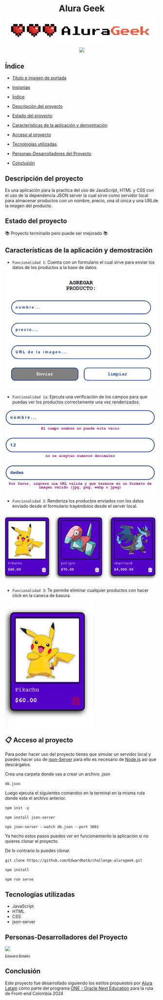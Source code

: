 <h1 align="center"> Alura Geek </h1>

![Logo de Alura Geek](https://github.com/EdwardbotA/challenge-alurageek/blob/main/assets/logo.png?raw=true)


<p align="center">
<img src="https://img.shields.io/badge/STATUS-TERMINADO-purple?style=for-the-badge&logo=github&logoColor=red">
</p>

## Índice

* [Título e imagen de portada](#Título-e-imagen-de-portada)

* [Insignias](#insignias)

* [Índice](#índice)

* [Descripción del proyecto](#descripción-del-proyecto)

* [Estado del proyecto](#Estado-del-proyecto)

* [Características de la aplicación y demostración](#Características-de-la-aplicación-y-demostración)

* [Acceso al proyecto](#acceso-proyecto)

* [Tecnologías utilizadas](#tecnologías-utilizadas)

* [Personas-Desarrolladores del Proyecto](#personas-desarrolladores)

* [Conclusión](#conclusión)

## Descripción del proyecto

Es una aplicación para la practica del uso de JavaScript, HTML y CSS con el uso de la dependencia JSON server la cual sirve como servidor local para almacenar productos con un nombre, precio, una id única y una URLde la imagen del producto.


## Estado del proyecto

📚 Proyecto terminado pero puede ser mejorado 📚

## Características de la aplicación y demostración

- `Funcionalidad 1`: Cuenta con un formulario el cual sirve para enviar los datos de los productos a la base de datos.

![formulario](https://github.com/EdwardbotA/challenge-alurageek/blob/main/assets/form.png?raw=true)

- `Funcionalidad 1a`: Ejecuta una verificación de los campos para que puedas ver los productos correctamente una vez renderizados.

![verificacion de formulario](https://github.com/EdwardbotA/challenge-alurageek/blob/main/assets/form-veriftication.png?raw=true)

- `Funcionalidad 2`: Renderiza los productos enviados con los datos enviado desde el formulario trayéndolos desde el server local.

![renderizado de productos](https://github.com/EdwardbotA/challenge-alurageek/blob/main/assets/render.png?raw=true)

- `Funcionalidad 3`: Te permite eliminar cualquier productos con hacer click en la caneca de basura.

![eliminar productos](https://github.com/EdwardbotA/challenge-alurageek/blob/main/assets/delete.png?raw=true)

## 📋 Acceso al proyecto

Para poder hacer uso del proyecto tienes que simular un servidor local y puedes hacer uso de [json-Server](https://www.npmjs.com/package/json-server) para ello es necesario de [Node.js](https://nodejs.org/en) así que descárgalos.

Crea una carpeta donde vas a crear un archivo .json 

`db.json`

Luego ejecuta el siguientes comandos en la terminal en la misma ruta donde esta el archivo anterior.

`npm init -y`

`npm install json-server`

`npx json-server --watch db.json --port 3001`

Ya hecho estos pasos puedes ver en funcionamiento la aplicación si no quieres clonar el proyecto.

De lo contrario lo puedes clonar.

`git clone https://github.com/EdwardbotA/challenge-alurageek.git`

`npm install`

`npm run serve`

## Tecnologías utilizadas

- JavaScript
- HTML
- CSS
- json-server

## Personas-Desarrolladores del Proyecto

[<img src="https://avatars.githubusercontent.com/u/118316144?v=4" width=100><br><sub>Edward Botello</sub>](https://github.com/EdwardbotA)

## Conclusión

Este proyecto fue desarrollado siguiendo los estilos propuestos por [Alura Latam](https://www.aluracursos.com/) como parte del programa [ONE - Oracle Next Education](https://www.oracle.com/co/education/oracle-next-education/) para la ruta de Front-end Colombia 2024
